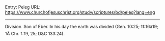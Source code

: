 Entry: Peleg
URL: https://www.churchofjesuschrist.org/study/scriptures/bd/peleg?lang=eng

---

Division. Son of Eber. In his day the earth was divided (Gen. 10:25; 11:16â19; 1Â Chr. 1:19, 25; D&C 133:24).
